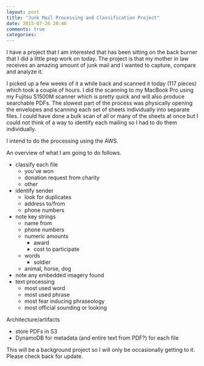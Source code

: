 ```yaml
---
layout: post
title: "Junk Mail Processing and Classification Project"
date: 2015-07-26 20:40
comments: true
categories: 
---
```

I have a project that I am interested that has been sitting on the back burner that I did a little prep work on today.
The project is that my mother in law receives an amazing amount of junk mail and I wanted to capture, compare and analyze it.

I picked up a few weeks of it a while back and scanned it today (117 pieces) which took a couple of hours.
I did the scanning to my MacBook Pro using my Fujitsu S1500M scanner which is pretty quick and will also produce searchable PDFs.
The slowest part of the process was physically opening the envelopes and scanning each set of sheets individually into separate files.
I could have done a bulk scan of all or many of the sheets at once but I could not think of a way to identify each mailing so I had to do them individually.

I intend to do the processing using the AWS.

An overview of what I am going to do follows.

* classify each file
	* you’ve won
	* donation request from charity
	* other
* identify sender
	* look for duplicates
	* address to/from
	* phone numbers
* note key strings
	* name from
	* phone numbers
	* numeric amounts
		* award
		* cost to participate
	* words
		* soldier
	* animal, horse, dog
* note any embedded imagery found
* text processing
	* most used word
	* most used phrase
	* most fear inducing phraseology
	* most official sounding or looking

Architecture/artifacts

* store PDFs in S3
* DynamoDB for metadata (and entire text from PDF?) for each file
	

This will be a background project so I will only be occasionally getting to it.
Please check back for update.
